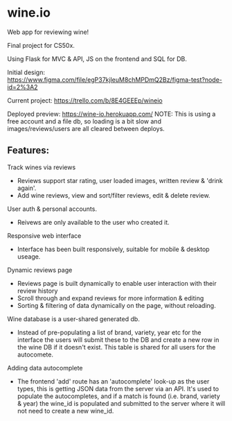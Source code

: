 # wine.io

Web app for reviewing wine!

Final project for CS50x.

Using Flask for MVC & API, JS on the frontend and SQL for DB.

Initial design: https://www.figma.com/file/egP37kjleuM8chMPDmQ2Bz/figma-test?node-id=2%3A2

Current project: https://trello.com/b/8E4GEEEp/wineio

Deployed preview: https://wine-io.herokuapp.com/
NOTE: This is using a free account and a file db, so loading is a bit slow and images/reviews/users are all cleared between deploys.

## Features:

Track wines via reviews

- Reviews support star rating, user loaded images, written review & 'drink again'.
- Add wine reviews, view and sort/filter reviews, edit & delete review.

User auth & personal accounts.

- Reivews are only available to the user who created it.

Responsive web interface

- Interface has been built responsively, suitable for mobile & desktop useage.

Dynamic reviews page

- Reviews page is built dynamically to enable user interaction with their review history
- Scroll through and expand reviews for more information & editing
- Sorting & filtering of data dynamically on the page, without reloading.

Wine database is a user-shared generated db.

- Instead of pre-populating a list of brand, variety, year etc for the interface the users will submit these to the DB and create a new row in the wine DB if it doesn't exist. This table is shared for all users for the autocomete.

Adding data autocomplete

- The frontend 'add' route has an 'autocomplete' look-up as the user types, this is getting JSON data from the server via an API. It's used to populate the autocompletes, and if a match is found (i.e. brand, variety & year) the wine_id is populated and submitted to the server where it will not need to create a new wine_id.
